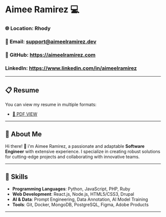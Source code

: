 # Aimee Ramirez 💻

### 🌐 **Location**: Rhody 
### 📧 **Email**: support@aimeelramirez.dev 
### 🌟 **GitHub**: https://aimeelramirez.com
### **LinkedIn**: https://www.linkedin.com/in/aimeelramirez
---

## 📋 Resume
You can view my resume in multiple formats:
- [📄 PDF VIEW](https://aimeelramirez.dev/assets/documents/resume)
---

## 📂 About Me
Hi there! 👋 i'm Aimee Ramirez, a passionate and adaptable **Software Engineer** with extensive experience. I specialize in creating robust solutions for cutting-edge projects and collaborating with innovative teams.  

---
## 🔧 Skills
- **Programming Languages**: Python, JavaScript, PHP, Ruby
- **Web Development**: React.js, Node.js, HTML5/CSS3, Drupal
- **AI & Data**: Prompt Engineering, Data Annotation, AI Model Training
- **Tools**: Git, Docker, MongoDB, PostgreSQL, Figma, Adobe Products
---



